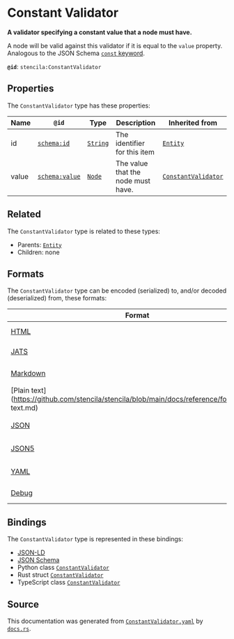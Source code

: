 # Constant Validator

**A validator specifying a constant value that a node must have.**

A node will be valid against this validator if it is equal to the
`value` property. Analogous to the JSON Schema [`const` keyword](https://json-schema.org/draft/2019-09/json-schema-validation.html#rfc.section.6.1.3).


**`@id`**: `stencila:ConstantValidator`

## Properties

The `ConstantValidator` type has these properties:

| Name  | `@id`                                      | Type                                                                                            | Description                        | Inherited from                                                                                                         |
| ----- | ------------------------------------------ | ----------------------------------------------------------------------------------------------- | ---------------------------------- | ---------------------------------------------------------------------------------------------------------------------- |
| id    | [`schema:id`](https://schema.org/id)       | [`String`](https://github.com/stencila/stencila/blob/main/docs/reference/schema/data/string.md) | The identifier for this item       | [`Entity`](https://github.com/stencila/stencila/blob/main/docs/reference/schema/other/entity.md)                       |
| value | [`schema:value`](https://schema.org/value) | [`Node`](https://github.com/stencila/stencila/blob/main/docs/reference/schema/other/node.md)    | The value that the node must have. | [`ConstantValidator`](https://github.com/stencila/stencila/blob/main/docs/reference/schema/data/constant-validator.md) |

## Related

The `ConstantValidator` type is related to these types:

- Parents: [`Entity`](https://github.com/stencila/stencila/blob/main/docs/reference/schema/other/entity.md)
- Children: none

## Formats

The `ConstantValidator` type can be encoded (serialized) to, and/or decoded (deserialized) from, these formats:

| Format                                                                                            | Encoding       | Decoding     | Status                 | Notes |
| ------------------------------------------------------------------------------------------------- | -------------- | ------------ | ---------------------- | ----- |
| [HTML](https://github.com/stencila/stencila/blob/main/docs/reference/formats/HTML.md)             | 🔷 Low loss     |              | 🚧 Under development    |       |
| [JATS](https://github.com/stencila/stencila/blob/main/docs/reference/formats/JATS.md)             | 🔷 Low loss     |              | 🚧 Under development    |       |
| [Markdown](https://github.com/stencila/stencila/blob/main/docs/reference/formats/Markdown.md)     | 🟥 High loss    |              | 🚧 Under development    |       |
| [Plain text](https://github.com/stencila/stencila/blob/main/docs/reference/formats/Plain text.md) | 🟥 High loss    |              | 🟥 Alpha                |       |
| [JSON](https://github.com/stencila/stencila/blob/main/docs/reference/formats/JSON.md)             | 🟢 No loss      | 🟢 No loss    | 🟢 Stable               |       |
| [JSON5](https://github.com/stencila/stencila/blob/main/docs/reference/formats/JSON5.md)           | 🟢 No loss      | 🟢 No loss    | 🟢 Stable               |       |
| [YAML](https://github.com/stencila/stencila/blob/main/docs/reference/formats/YAML.md)             | 🟢 No loss      | 🟢 No loss    | 🟢 Stable               |       |
| [Debug](https://github.com/stencila/stencila/blob/main/docs/reference/formats/Debug.md)           | 🔷 Low loss     |              | 🟢 Stable               |       |

## Bindings

The `ConstantValidator` type is represented in these bindings:

- [JSON-LD](https://stencila.dev/ConstantValidator.jsonld)
- [JSON Schema](https://stencila.dev/ConstantValidator.schema.json)
- Python class [`ConstantValidator`](https://github.com/stencila/stencila/blob/main/python/stencila/types/constant_validator.py)
- Rust struct [`ConstantValidator`](https://github.com/stencila/stencila/blob/main/rust/schema/src/types/constant_validator.rs)
- TypeScript class [`ConstantValidator`](https://github.com/stencila/stencila/blob/main/typescript/src/types/ConstantValidator.ts)

## Source

This documentation was generated from [`ConstantValidator.yaml`](https://github.com/stencila/stencila/blob/main/schema/ConstantValidator.yaml) by [`docs.rs`](https://github.com/stencila/stencila/blob/main/rust/schema-gen/src/docs.rs).